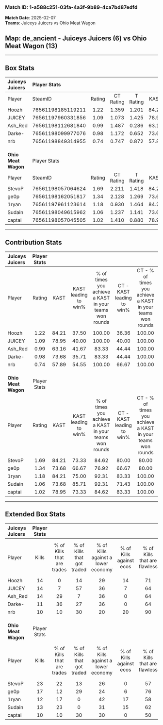 ### Match ID: 1-a588c251-03fa-4a3f-9b89-4ca7bd87edfd  
**Match Date**: 2025-02-07  
**Teams**: Juiceys Juicers vs Ohio Meat Wagon  

## **Map**: de_ancient - Juiceys Juicers (6) vs Ohio Meat Wagon (13)  
---  

## Box Stats  

| **Juiceys Juicers** | Player Stats      |        |           |          |       |       |       |         |        |      |     |
| :- | :- | :-: | :-: | :-: | :-: | :-: | :-: | :-: | :-: | :-: | :-: |
| Player              | SteamID           | Rating | CT Rating | T Rating | KAST  |  ADR  | Kills | Assists | Deaths | K/D  | HS% |
| Hoozh               | 76561198185119211 |  1.22  |   1.359   |  1.201   | 84.21 | 75.6  |  14   |    5    |   13   | 1.08 | 35  |
| JUICEY              | 76561197960331856 |  1.09  |   1.073   |  1.425   | 78.95 | 86.0  |  14   |    3    |   17   | 0.82 | 57  |
| Ash_Red             | 76561198112681840 |  0.99  |   1.487   |  0.286   | 63.16 | 81.3  |  14   |    3    |   16   | 0.88 | 85  |
| Darke-              | 76561198099977076 |  0.98  |   1.172   |  0.652   | 73.68 | 85.2  |  11   |   10    |   16   | 0.69 | 54  |
| nrb                 | 76561198849314955 |  0.74  |   0.747   |  0.872   | 57.89 | 54.7  |  10   |    3    |   14   | 0.71 | 50  |
|                     |                   |        |           |          |       |       |       |         |        |      |     |
|                     |                   |        |           |          |       |       |       |         |        |      |     |
|                     |                   |        |           |          |       |       |       |         |        |      |     |
| **Ohio Meat Wagon** | Player Stats      |        |           |          |       |       |       |         |        |      |     |
| Player              | SteamID           | Rating | CT Rating | T Rating | KAST  |  ADR  | Kills | Assists | Deaths | K/D  | HS% |
| StevoP              | 76561198057064624 |  1.69  |   2.211   |  1.418   | 84.21 | 103.0 |  23   |    1    |   13   | 1.77 | 60  |
| ge0p                | 76561198162051817 |  1.34  |   2.128   |  1.269   | 73.68 | 103.0 |  17   |    6    |   14   | 1.21 | 47  |
| 1ryan               | 76561197961123614 |  1.18  |   0.930   |  1.464   | 84.21 | 67.5  |  12   |    4    |   10   | 1.20 | 50  |
| Sudain              | 76561198049615962 |  1.06  |   1.237   |  1.141   | 73.68 | 76.7  |  13   |    9    |   15   | 0.87 | 61  |
| captai              | 76561198057045505 |  1.02  |   1.410   |  0.880   | 78.95 | 69.0  |  10   |    8    |   12   | 0.83 | 40  |
---  

## Contribution Stats  

| **Juiceys Juicers** | Player Stats |       |                      |                                                        |                           |                                                             |                          |                                                            |
| :- | :-: | :-: | :-: | :-: | :-: | :-: | :-: | :-: |
| Player              |    Rating    | KAST  | KAST leading to win% | % of times you achieve a KAST in your teams won rounds | CT - KAST leading to win% | CT - % of times you achieve a KAST in your teams won rounds | T - KAST leading to win% | T - % of times you achieve a KAST in your teams won rounds |
| Hoozh               |     1.22     | 84.21 |        37.50         |                         100.00                         |           36.36           |                           100.00                            |          40.00           |                           100.00                           |
| JUICEY              |     1.09     | 78.95 |        40.00         |                         100.00                         |           40.00           |                           100.00                            |          40.00           |                           100.00                           |
| Ash_Red             |     0.99     | 63.16 |        41.67         |                         83.33                          |           44.44           |                           100.00                            |          33.33           |                           50.00                            |
| Darke-              |     0.98     | 73.68 |        35.71         |                         83.33                          |           44.44           |                           100.00                            |          20.00           |                           50.00                            |
| nrb                 |     0.74     | 57.89 |        54.55         |                         100.00                         |           66.67           |                           100.00                            |          40.00           |                           100.00                           |
|                     |              |       |                      |                                                        |                           |                                                             |                          |                                                            |
|                     |              |       |                      |                                                        |                           |                                                             |                          |                                                            |
|                     |              |       |                      |                                                        |                           |                                                             |                          |                                                            |
| **Ohio Meat Wagon** | Player Stats |       |                      |                                                        |                           |                                                             |                          |                                                            |
| Player              |    Rating    | KAST  | KAST leading to win% | % of times you achieve a KAST in your teams won rounds | CT - KAST leading to win% | CT - % of times you achieve a KAST in your teams won rounds | T - KAST leading to win% | T - % of times you achieve a KAST in your teams won rounds |
| StevoP              |     1.69     | 84.21 |        73.33         |                         84.62                          |           80.00           |                            80.00                            |          70.00           |                           87.50                            |
| ge0p                |     1.34     | 73.68 |        66.67         |                         76.92                          |           66.67           |                            80.00                            |          66.67           |                           75.00                            |
| 1ryan               |     1.18     | 84.21 |        75.00         |                         92.31                          |           83.33           |                           100.00                            |          70.00           |                           87.50                            |
| Sudain              |     1.06     | 73.68 |        85.71         |                         92.31                          |           71.43           |                           100.00                            |          100.00          |                           87.50                            |
| captai              |     1.02     | 78.95 |        73.33         |                         84.62                          |           83.33           |                           100.00                            |          66.67           |                           75.00                            |
---  

## Extended Box Stats  

| **Juiceys Juicers** | Player Stats |                            |                            |                                    |                         |                              |                                 |        |                             |                                     |                          |                               |                            |
| :- | :-: | :-: | :-: | :-: | :-: | :-: | :-: | :-: | :-: | :-: | :-: | :-: | :-: |
| Player              |    Kills     | % of Kills that are trades | % of Kills that got traded | % of Kills against a lower economy | % of Kills against ecos | % of Kills that are flawless | % of Kills that are close duels | Deaths | % of Deaths that get traded | % of Deaths against a lower economy | % of Deaths against ecos | % of Deaths that are flawless | % of Deaths that are close |
| Hoozh               |      14      |             0              |             14             |                 29                 |           14            |              71              |                0                |   13   |             23              |                 23                  |            0             |              85               |             0              |
| JUICEY              |      14      |             7              |             57             |                 36                 |            7            |              64              |                7                |   17   |             24              |                 18                  |            0             |              35               |             6              |
| Ash_Red             |      14      |             29             |             7              |                 36                 |            0            |              64              |                0                |   16   |             13              |                 19                  |            0             |              56               |             6              |
| Darke-              |      11      |             36             |             27             |                 36                 |            0            |              64              |                0                |   16   |              0              |                 19                  |            6             |              50               |             6              |
| nrb                 |      10      |             10             |             30             |                 20                 |           20            |              90              |               10                |   14   |             14              |                 21                  |            0             |              79               |             14             |
|                     |              |                            |                            |                                    |                         |                              |                                 |        |                             |                                     |                          |                               |                            |
|                     |              |                            |                            |                                    |                         |                              |                                 |        |                             |                                     |                          |                               |                            |
|                     |              |                            |                            |                                    |                         |                              |                                 |        |                             |                                     |                          |                               |                            |
| **Ohio Meat Wagon** | Player Stats |                            |                            |                                    |                         |                              |                                 |        |                             |                                     |                          |                               |                            |
| Player              |    Kills     | % of Kills that are trades | % of Kills that got traded | % of Kills against a lower economy | % of Kills against ecos | % of Kills that are flawless | % of Kills that are close duels | Deaths | % of Deaths that get traded | % of Deaths against a lower economy | % of Deaths against ecos | % of Deaths that are flawless | % of Deaths that are close |
| StevoP              |      23      |             22             |             13             |                 26                 |            0            |              57              |                4                |   13   |             23              |                 31                  |            8             |              100              |             0              |
| ge0p                |      17      |             12             |             29             |                 24                 |            6            |              76              |                6                |   14   |             36              |                 36                  |            7             |              71               |             7              |
| 1ryan               |      12      |             17             |             0              |                 42                 |           17            |              58              |               17                |   10   |             30              |                 10                  |            0             |              50               |             10             |
| Sudain              |      13      |             23             |             0              |                 31                 |           15            |              62              |                0                |   15   |             27              |                 20                  |            0             |              73               |             0              |
| captai              |      10      |             10             |             30             |                 30                 |            0            |              50              |               10                |   12   |             17              |                 25                  |            0             |              67               |             0              |
